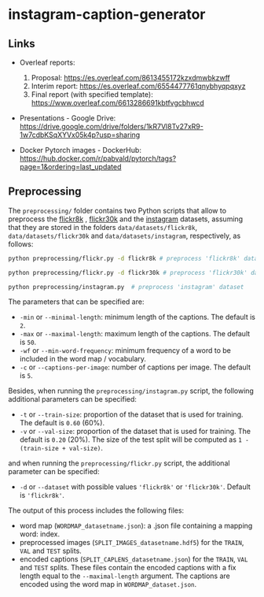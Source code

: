 # instagram-caption-generator


## Links 

- Overleaf reports:
  1. Proposal: https://es.overleaf.com/8613455172kzxdmwbkzwff
  2. Interim report: https://es.overleaf.com/6554477761qnybhyqpqxyz
  3. Final report (with specified template): https://www.overleaf.com/6613286691kbtfvgcbhwcd

- Presentations - Google Drive: https://drive.google.com/drive/folders/1kR7Vl8Tv27xR9-1w7cdbKSqXYVx05k4p?usp=sharing

- Docker Pytorch images -  DockerHub: https://hub.docker.com/r/pabvald/pytorch/tags?page=1&ordering=last_updated


## Preprocessing 

The `preprocessing/` folder contains two Python scripts that allow to preprocess the 
[flickr8k](https://www.kaggle.com/adityajn105/flickr8k) , [flickr30k](https://www.kaggle.com/hsankesara/flickr-image-dataset) and the [instagram](https://www.kaggle.com/prithvijaunjale/instagram-images-with-captions) datasets, assuming that they are stored in the folders  `data/datasets/flickr8k`, `data/datasets/flickr30k` and `data/datasets/instagram`, respectively,  as follows:

```bash
python preprocessing/flickr.py -d flickr8k # preprocess 'flickr8k' dataset

python preprocessing/flickr.py -d flickr30k # preprocess 'flickr30k' dataset

python preprocessing/instagram.py  # preprocess 'instagram' dataset
```


The parameters that can be specified are:

- `-min` or `--minimal-length`: minimum length of the captions. The default is `2`.
- `-max` or `--maximal-length`: maximum length of the captions. The default is `50`.
- `-wf` or `--min-word-frequency`: minimum frequency of a word to be included in the word map / vocabulary.
- `-c` or `--captions-per-image`: number of captions per image. The default is `5`.

Besides, when running the `preprocessing/instagram.py` script, the following additional parameters can be specified:
- `-t` or `--train-size`: proportion of the dataset that is used for training. The default is `0.60` (60%).
- `-v` or `--val-size`: proportion of the dataset that is used for training. The default is `0.20` (20%). The size of the test split will be computed as `1 - (train-size + val-size)`.

and when running the `preprocessing/flickr.py` script, the additional parameter can be specified: 
- `-d` or `--dataset` with possible values `'flickr8k'` or `'flickr30k'`. Default is `'flickr8k'`.

The output of this process includes the following files:

- word map (`WORDMAP_datasetname.json`): a .json file containing a mapping word: index.
- preprocessed images (`SPLIT_IMAGES_datasetname.hdf5`) for the `TRAIN`, `VAL` and `TEST` splits.
- encoded captions (`SPLIT_CAPLENS_datasetname.json`) for the `TRAIN`, `VAL` and `TEST` splits.  These files contain the encoded captions with a fix length equal to the `--maximal-length` argument. The captions are encoded using the word map in `WORDMAP_dataset.json`. 
